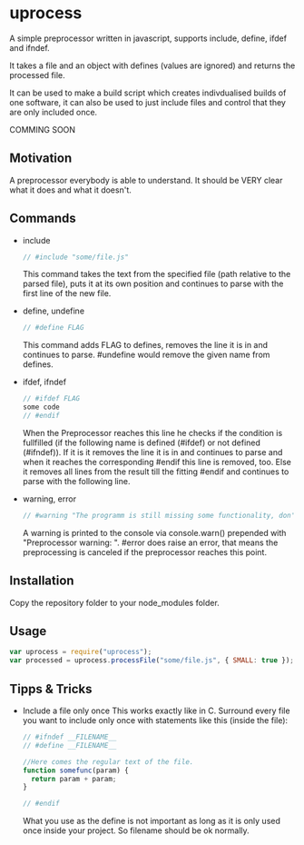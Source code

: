 ﻿uprocess
========

A simple preprocessor written in javascript, supports include, define, ifdef and ifndef.

It takes a file and an object with defines (values are ignored) and returns the processed file. 

It can be used to make a build script which creates indivdualised builds of one software, it can also be used to just include files and control that they are only included once.

COMMING SOON

Motivation
----------

A preprocessor everybody is able to understand. It should be VERY clear what it does and what it doesn't.


Commands
--------

* include
  ```javascript
  // #include "some/file.js"
  ```
  This command takes the text from the specified file (path relative to the parsed file), puts it at its own position and continues to parse with the first line of the new file.
 
* define, undefine
  ```javascript
  // #define FLAG
  ```
  This command adds FLAG to defines, removes the line it is in and continues to parse. #undefine would remove the given name from defines.
 
* ifdef, ifndef
  ```javascript
  // #ifdef FLAG
  some code
  // #endif
  ```
  When the Preprocessor reaches this line he checks if the condition is fullfilled (if the following name is defined (#ifdef) or not defined (#ifndef)). If it is it removes the line it is in and continues to parse and when it reaches the corresponding #endif this line is removed, too. Else it removes all lines from the result till the fitting #endif and continues to parse with the following line.

* warning, error
  ```javascript
  // #warning "The programm is still missing some functionality, don't deliver!"
  ```
  A warning is printed to the console via console.warn() prepended with "Preprocessor warning: ". #error does raise an error, that means the preprocessing is canceled if the preprocessor reaches this point.


Installation
------------

Copy the repository folder to your node_modules folder.



Usage
-----
  ```javascript
  var uprocess = require("uprocess");
  var processed = uprocess.processFile("some/file.js", { SMALL: true });
  ```


Tipps & Tricks
--------------

* Include a file only once
  This works exactly like in C. Surround every file you want to include only once with statements like this (inside the file):
  ```javascript
  // #ifndef __FILENAME__
  // #define __FILENAME__
  
  //Here comes the regular text of the file.
  function somefunc(param) {
    return param + param;
  }
  
  // #endif
  ```
  What you use as the define is not important as long as it is only used once inside your project. So filename should be ok normally.